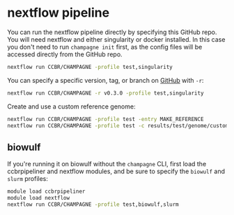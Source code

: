 # nextflow pipeline

You can run the nextflow pipeline directly by specifying this GitHub repo.
You will need nextflow and either singularity or docker installed.
In this case you don't need to run `champagne init` first,
as the config files will be accessed directly from the GitHub repo.

```sh
nextflow run CCBR/CHAMPAGNE -profile test,singularity
```

You can specify a specific version, tag, or branch on [GitHub](https://github.com/CCBR/CHAMPAGNE) with `-r`:

```sh
nextflow run CCBR/CHAMPAGNE -r v0.3.0 -profile test,singularity
```

Create and use a custom reference genome:

```sh
nextflow run CCBR/CHAMPAGNE -profile test -entry MAKE_REFERENCE
nextflow run CCBR/CHAMPAGNE -profile test -c results/test/genome/custom_genome.config
```

## biowulf

If you're running it on biowulf without the `champagne` CLI,
first load the ccbrpipeliner and nextflow modules,
and be sure to specify the `biowulf` and `slurm` profiles:

```sh
module load ccbrpipeliner
module load nextflow
nextflow run CCBR/CHAMPAGNE -profile test,biowulf,slurm
```
